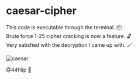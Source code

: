 # caesar-cipher

This code is executable through the terminal. 📦\
Brute force 1-25 cipher cracking is now a feature. 🔓\
Very satisfied with the decryption I came up with. 🪄

![caesar](https://github.com/44filip/caesar-cipher/assets/100999946/3d7c73f6-5001-4931-a5cf-587b668fe608)

@44filip 👋

